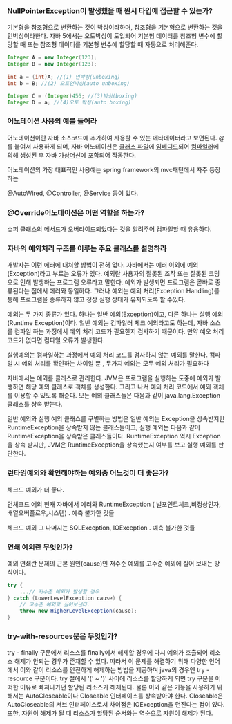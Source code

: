 ### NullPointerException이 발생했을 때 원시 타입에 접근할 수 있는가?

기본형을 참조형으로 변환하는 것이 박싱이라하며, 참조형을 기본형으로 변환하는 것을 언박싱이라한다. 자바 5에서는 오토박싱이 도입되어 기본형 데이터를 참조형 변수에 할당할 때  또는 참조형 데이터를 기본형 변수에 할당할 때 자동으로 처리해준다.

```java
Integer A = new Integer(123);
Integer B = new Integer(123);
        
int a = (int)A; //(1) 언박싱(unboxing)
int b = B; //(2) 오토언박싱(auto unboxing)

Integer C = (Integer)456; //(3)박싱(boxing)
Integer D = a; //(4)오토 박싱(auto boxing)
```



### 어노테이션 사용의 예를 들어라

어노테이션이란 자바 소스코드에 추가하여 사용할 수 있는 메타데이터라고 보면된다. @를 붙여서 사용하게 되며,  자바 어노테이션은 [클래스 파일](https://ko.wikipedia.org/wiki/클래스_파일)에 [임베디드](https://ko.wikipedia.org/wiki/임베디드)되어 [컴파일러](https://ko.wikipedia.org/wiki/컴파일러)에 의해 생성된 후 자바 [가상머신](https://ko.wikipedia.org/wiki/가상머신)에 포함되어 작동한다.

어노테이션의 가장 대표적인 사용예는 spring framework의 mvc패턴에서 자주 등장하는

@AutoWired, @Controller, @Service 등이 있다.



### @Override어노테이션은 어떤 역할을 하는가?

슈퍼 클래스의 메서드가 오버라이드되었다는 것을 알려주어 컴파일할 때 유용하다. 



### 자바의 예외처리 구조를 이루는 주요 클래스를 설명하라


개발자는 이런 에러에 대처할 방법이 전혀 없다. 자바에서는 에러 이외에 예외(Exception)라고 부르는 오류가 있다. 예외란 사용자의 잘못된 조작 또는 잘못된 코딩으로 인해 발생하는 프로그램 오류라고 말한다. 예외가 발생되면 프로그램은 곧바로 종류된다는 점에서 에러와 동일하다. 그러나 예외는 예외 처리(Exception Handling)를 통해 프로그램을 종류하지 않고 정상 실행 상태가 유지되도록 할 수있다. 

예외는 두 가지 종류가 있다. 하나는 일반 예외(Exception)이고, 다른 하나는 실행 에외(Runtime Exception)이다. 일반 예외는 컴파일러 체크 예외라고도 하는데, 자바 소스를 컴파일 하는 과정에서 예외 처리 코드가 필요한지 검사하기 때문이다. 만약 예오 처리 코드가 없다면 컴파일 오류가 발생한다. 

실행예외는 컴파일하는 과정에서 예외 처리 코드를 검사하지 않는 예외를 말한다. 컴파일 시 예외 처리를 확인하는 차이일 뿐 , 두가지 예외는 모두 예외 처리가 필요하다

자바에서는 예외를 클래스로 관리한다. JVM은 프로그램을 실행하는 도중에 예외가 발생하면 해당 예외 클래스로 객체를 생성한다. 그리고 나서 예외 처리 코드에서 예외 객체를 이용할 수 있도록 해준다. 모든 예외 클래스들은 다음과 같이 java.lang.Exception 클래스를 상속 받는다. 


일반 예외와 실행 예외 클래스를 구별하는 방법은 일반 예외는 Exception을 상속받지만 RuntimeException을 상속받지 않는 클래스들이고, 실행 예외는 다음과 같이 RuntimeException을 상속받은 클래스들이다. RuntimeException 역시 Exception을 상속 받지만, JVM은 RuntimeException을 상속했는지 여부를 보고 실행 예외를 판단한다.



### 런타임예외와 확인해야하는 예외중 어느것이 더 좋은가?

체크드 예외가 더 좋다.

언체크드 예외
현재 자바에서 에러와 RuntimeException ( 널포인트체크,비정상인자,배열오버플로우,시스템)  . 예측 불가한 것들

체크드 예외
 그 나머지는 SQLException, IOException . 예측 불가한 것들 



### 연쇄 예외란 무엇인가?

 예외 연쇄란 문제의 근본 원인(cause)인 저수준 예외를 고수준 예외에 실어 보내는 방식이다.

```java
try {
    ...// 저수준 예외가 발생할 경우
} catch (LowerLevelException cause) {
    // 고수준 예외로 실어보낸다.
    throw new HigherLevelException(cause);
}
```



### try-with-resources문은 무엇인가?

try - finally 구문에서 리소스를 finally에서 해제할 경우에 다시 예외가 호출되어 리소스 해제가 안되는 경우가 존재할 수 있다.  따라서 이 문제를 해결하기 위해 다양한 언어에서 이와 같이 리소스를 안전하게 해제하는 방법을 제공하며 java의 경우엔 try - resource 구문이다. 
 try 절에서 '(' ~ ')' 사이에 리소스를 할당하게 되면 try 구문을 어떠한 이유로 빠져나가던 할당된 리소스가 해제된다. 물론 이와 같은 기능을 사용하기 위해서는 AutoCloseable이나 Closeable 인터페이스를 상속받아야 한다. 
  Closeable은 AutoCloseable의 서브 인터페이스로서 차이점은 IOException을 던진다는 점이 있다. 또한, 자원이 해제가 될 때 리소스가 할당된 순서와는 역순으로 자원이 해제가 된다.

